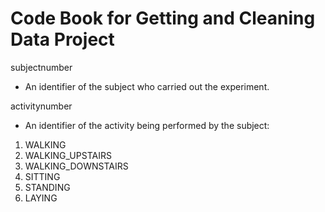 # Code Book for Getting and Cleaning Data Project


subjectnumber
 * An identifier of the subject who carried out the experiment.

activitynumber
 * An identifier of the activity being performed by the subject:
 1. WALKING
 2. WALKING_UPSTAIRS
 3. WALKING_DOWNSTAIRS
 4. SITTING
 5. STANDING
 6. LAYING
